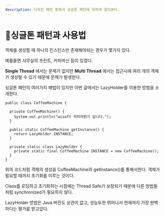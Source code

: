 ```yaml
---
description: 디자인 패턴 중에서 싱글톤 패턴에 대하여 알아본다.
---
```


# 싱글톤 패턴과 사용법

객체를 생성할 때 하나의 인스턴스만 존재해야되는 경우가 몇가지 있다.&#x20;

예를들면 사무실의 프린트, 커피머신 등이 있겠다.

**Single Thread** 에서는 문제가 없지만 **Multi Thread** 에서는 접근시에 여러 개의 객체가 생성될 수 있기 때문에 문제가 발생한다.

싱글톤 패턴의 여러가지 해법이 있지만 이번 글에서는 LazyHolder를 이용한 방법을 소개한다.

```
public class CoffeeMachine {

  private CoffeeMachine() {
    System.out.println("wisoft 커피자판기 입니다.");
  }

  public static CoffeeMachine getInstance() {
    return LazyHolder.INSTANCE;
  }

  private static class LazyHolder {
    private static final CoffeeMachine INSTANCE = new CoffeeMachine();
  }
}
```

위의 코드처럼 객체의 생성을 CoffeeMachine의 getInstance()를 통해서한다. 객체가 필요할 때까지 초기화를 미루는 것이다.

Class를 로딩하고 초기화하는 시점에는 Thread Safe가 보장되기 때문에 다른 방법들 처럼 synchronized가 필요하지 않다.

LazyHolder 방법은 Java 버전도 상관이 없고, 성능또한 뛰어나서 현재까지 가장 완벽하다는 평가를 받고있다.

